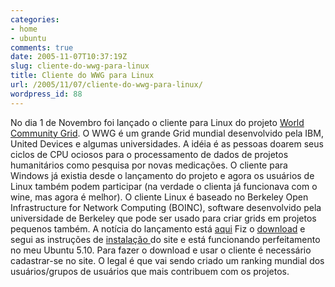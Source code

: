 ```yaml
---
categories:
- home
- ubuntu
comments: true
date: 2005-11-07T10:37:19Z
slug: cliente-do-wwg-para-linux
title: Cliente do WWG para Linux
url: /2005/11/07/cliente-do-wwg-para-linux/
wordpress_id: 88
---
```


No dia 1 de Novembro foi lançado o cliente para Linux do projeto [World Community Grid](http://www.worldcommunitygrid.org/).
O WWG é um grande Grid mundial desenvolvido pela IBM, United Devices e algumas universidades.  A idéia é as pessoas doarem seus ciclos de CPU ociosos para o processamento de dados de projetos humanitários como pesquisa por novas medicações.
O cliente para Windows já existia desde o lançamento do projeto e agora os usuários de Linux também podem participar (na verdade o clienta já funcionava com o wine, mas agora é melhor).
O cliente Linux é baseado no Berkeley Open Infrastructure for Network Computing (BOINC), software desenvolvido pela universidade de Berkeley que pode ser usado para criar grids em projetos pequenos também.
A notícia do lançamento está [aqui](http://www.worldcommunitygrid.org/forums/wcg/viewthread?thread=4224)
Fiz o [download](http://www.worldcommunitygrid.org/viewJoinNow.do) e segui as instruções de [instalação ](http://www.worldcommunitygrid.org/help/viewTopic.do?shortName=boinc#175) do site e está funcionando perfeitamento no meu Ubuntu 5.10. Para fazer o download e usar o cliente é necessário cadastrar-se no site. O legal é que vai sendo criado um ranking mundial dos usuários/grupos de usuários que mais contribuem  com os projetos.

